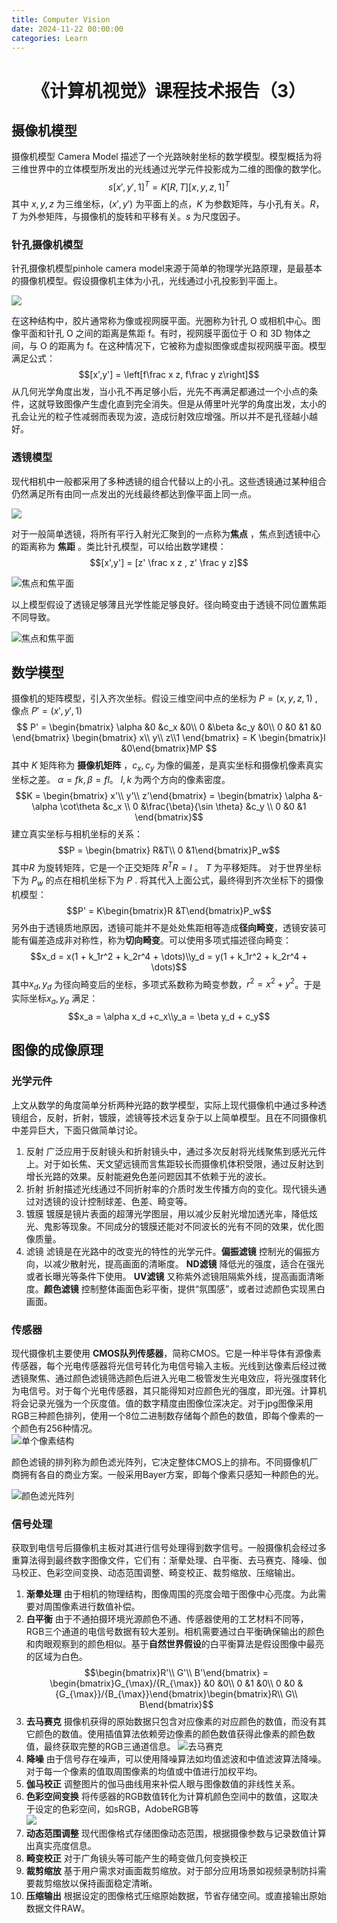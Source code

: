 ```yaml
---
title: Computer Vision
date: 2024-11-22 00:00:00
categories: Learn
---
```

# <center> 《计算机视觉》课程技术报告（3）</center>

## 摄像机模型
摄像机模型 Camera Model 描述了一个光路映射坐标的数学模型。模型概括为将三维世界中的立体模型所发出的光线通过光学元件投影成为二维的图像的数学化。
$$s[x',y',1]^T = K[R,T][x,y,z,1]^T$$
其中 $x,y,z$ 为三维坐标，$(x',y')$ 为平面上的点，$K$ 为参数矩阵，与小孔有关。$R，T$ 为外参矩阵，与摄像机的旋转和平移有关。$s$ 为尺度因子。
### 针孔摄像机模型
针孔摄像机模型pinhole camera model来源于简单的物理学光路原理，是最基本的摄像机模型。假设摄像机主体为小孔，光线通过小孔投影到平面上。

![](/img/pic1.png)  


在这种结构中，胶片通常称为像或视网膜平面。光圈称为针孔 O 或相机中心。图像平面和针孔 O 之间的距离是焦距 f。有时，视网膜平面位于 O 和 3D 物体之间，与 O 的距离为 f。在这种情况下，它被称为虚拟图像或虚拟视网膜平面。模型满足公式：
$$[x',y'] = \left[f\frac x z, f\frac y z\right]$$
从几何光学角度出发，当小孔不再足够小后，光先不再满足都通过一个小点的条件，这就导致图像产生虚化直到完全消失。但是从傅里叶光学的角度出发，太小的孔会让光的粒子性减弱而表现为波，造成衍射效应增强。所以并不是孔径越小越好。

### 透镜模型
现代相机中一般都采用了多种透镜的组合代替以上的小孔。这些透镜通过某种组合仍然满足所有由同一点发出的光线最终都达到像平面上同一点。

![](/img/pic2.png)

对于一般简单透镜，将所有平行入射光汇聚到的一点称为**焦点** ，焦点到透镜中心的距离称为 **焦距** 。类比针孔模型，可以给出数学建模： 
$$[x',y'] = [z' \frac x z , z' \frac y z]$$

![焦点和焦平面](/img/pic3.png)

以上模型假设了透镜足够薄且光学性能足够良好。径向畸变由于透镜不同位置焦距不同导致。

![焦点和焦平面](/img/pic4.png)

## 数学模型
摄像机的矩阵模型，引入齐次坐标。假设三维空间中点的坐标为 $P = (x,y,z,1)$ , 像点 $P' = (x' ,y' ,1)$ 
$$
P' = \begin{bmatrix} \alpha &0 &c_x &0\\
0 &\beta &c_y &0\\
0 &0 &1 &0 \end{bmatrix} \begin{bmatrix} x\\ y\\ z\\1 \end{bmatrix} = K \begin{bmatrix}I &0\end{bmatrix}MP
$$
其中 $K$ 矩阵称为 **摄像机矩阵** ，$c_x ,c_y$ 为像的偏差，是真实坐标和摄像机像素真实坐标之差。 $\alpha = fk, \beta = fl$。 $l,k$ 为两个方向的像素密度。
$$K =  \begin{bmatrix} x'\\ y'\\ z'\end{bmatrix} = \begin{bmatrix} \alpha &-\alpha \cot\theta &c_x \\
0 &\frac{\beta}{\sin \theta} &c_y \\
0 &0 &1  \end{bmatrix}$$
建立真实坐标与相机坐标的关系： 
$$P = \begin{bmatrix} R&T\\ 0 &1\end{bmatrix}P_w$$
其中$R$ 为旋转矩阵，它是一个正交矩阵 $R^TR = I$ 。 $T$ 为平移矩阵。
对于世界坐标下为 $P_w$ 的点在相机坐标下为 $P$ .
将其代入上面公式，最终得到齐次坐标下的摄像机模型： 
$$P' = K\begin{bmatrix}R &T\end{bmatrix}P_w$$
另外由于透镜质地原因，透镜可能并不是处处焦距相等造成**径向畸变**，透镜安装可能有偏差造成非对称性，称为**切向畸变**。可以使用多项式描述径向畸变：
$$x_d = x(1 + k_1r^2 + k_2r^4 + \dots)\\y_d = y(1 + k_1r^2 + k_2r^4 + \dots)$$
其中$x_d, y_d$ 为径向畸变后的坐标，多项式系数称为畸变参数，$r^2 = x^2 +y^2$。于是实际坐标$x_a, y_a$ 满足：
$$x_a = \alpha x_d +c_x\\y_a = \beta y_d + c_y$$

## 图像的成像原理
### 光学元件
上文从数学的角度简单分析两种光路的数学模型，实际上现代摄像机中通过多种透镜组合，反射，折射，镀膜，滤镜等技术远复杂于以上简单模型。且在不同摄像机中差异巨大，下面只做简单讨论。  
1. 反射 
   广泛应用于反射镜头和折射镜头中，通过多次反射将光线聚焦到感光元件上。对于如长焦、天文望远镜而言焦距较长而摄像机体积受限，通过反射达到增长光路的效果。反射能避免色差问题因其不依赖于光的波长。
2. 折射
   折射描述光线通过不同折射率的介质时发生传播方向的变化。现代镜头通过对透镜的设计控制球差、色差、畸变等。
3. 镀膜
   镀膜是镜片表面的超薄光学图层，用以减少反射光增加透光率，降低炫光、鬼影等现象。不同成分的镀膜还能对不同波长的光有不同的效果，优化图像质量。
4. 滤镜
   滤镜是在光路中的改变光的特性的光学元件。**偏振滤镜** 控制光的偏振方向，以减少散射光，提高画面的清晰度。 **ND滤镜** 降低光的强度，适合在强光或者长曝光等条件下使用。 **UV滤镜** 又称紫外滤镜阻隔紫外线，提高画面清晰度。**颜色滤镜** 控制整体画面色彩平衡，提供“氛围感”，或者过滤颜色实现黑白画面。

### 传感器
现代摄像机主要使用 **CMOS队列传感器**，简称CMOS。它是一种半导体有源像素传感器，每个光电传感器将光信号转化为电信号输入主板。光线到达像素后经过微透镜聚焦、通过颜色滤镜筛选颜色后进入光电二极管发生光电效应，将光强度转化为电信号。对于每个光电传感器，其只能得知对应颜色光的强度，即光强。计算机将会记录光强为一个灰度值。值的数字精度由图像位深决定。对于jpg图像采用RGB三种颜色排列，使用一个8位二进制数存储每个颜色的数值，即每个像素的一个颜色有256种情况。  
![单个像素结构](/img/pic5.png)

颜色滤镜的排列称为颜色滤光阵列，它决定整体CMOS上的排布。不同摄像机厂商拥有各自的商业方案。一般采用Bayer方案，即每个像素只感知一种颜色的光。

![颜色滤光阵列](/img/pic6.png)

### 信号处理
获取到电信号后摄像机主板对其进行信号处理得到数字信号。一般摄像机会经过多重算法得到最终数字图像文件，它们有：渐晕处理、白平衡、去马赛克、降噪、伽马校正、色彩空间变换、动态范围调整、畸变校正、裁剪缩放、压缩输出。
1. **渐晕处理**
   由于相机的物理结构，图像周围的亮度会暗于图像中心亮度。为此需要对周围像素进行数值补偿。
2. **白平衡**
   由于不通拍摄环境光源颜色不通、传感器使用的工艺材料不同等，RGB三个通道的电信号数据有较大差别。相机需要通过白平衡确保输出的颜色和肉眼观察到的颜色相似。基于**自然世界假设**的白平衡算法是假设图像中最亮的区域为白色。
   $$\begin{bmatrix}R'\\ G'\\ B'\end{bmatrix} = \begin{bmatrix}G_{\max}/{R_{\max}} &0 &0\\
   0 &1 &0\\
   0 &0 &{G_{\max}}/{B_{\max}}\end{bmatrix}\begin{bmatrix}R\\ G\\ B\end{bmatrix}$$
3. **去马赛克**
   摄像机获得的原始数据只包含对应像素的对应颜色的数值，而没有其它颜色的数值。使用插值算法依赖旁边像素的颜色数值获得此像素的颜色数值，最终获取完整的RGB三通道信息。
   ![去马赛克](/img/pic7.png)
4. **降噪**
   由于信号存在噪声，可以使用降噪算法如均值滤波和中值滤波算法降噪。对于每一个像素的值取周围像素的均值或中值进行加权平均。
5. **伽马校正**
   调整图片的伽马曲线用来补偿人眼与图像数值的非线性关系。
6. **色彩空间变换**
    将传感器的RGB数值转化为计算机颜色空间中的数值，这取决于设定的色彩空间，如sRGB，AdobeRGB等  
    ![](/img/pic8.png)
7. **动态范围调整**
   现代图像格式存储图像动态范围，根据摄像参数与记录数值计算出真实亮度信息。
8. **畸变校正**
   对于广角镜头等可能产生的畸变做几何变换校正
9. **裁剪缩放**
    基于用户需求对画面裁剪缩放。对于部分应用场景如视频录制防抖需要裁剪缩放以保持画面稳定清晰。
10. **压缩输出**
    根据设定的图像格式压缩原始数据，节省存储空间。或直接输出原始数据文件RAW。